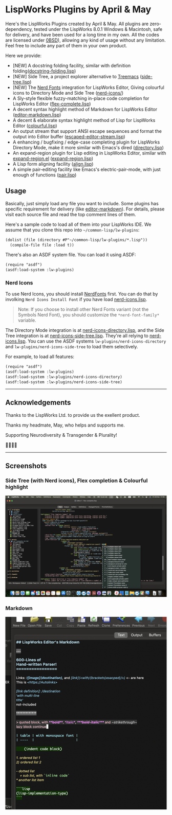 # LispWorks Plugins by April & May

Here's the LispWorks Plugins created by April & May. All plugins are
zero-dependency, tested under the LispWorks 8.0.1 Windows & Macintosh,
safe for delivery, and have been used for a long time in my own. All
the codes are licensed under
[0BSD](https://spdx.org/licenses/0BSD.html)), allowing any kind of
usage without any limitation. Feel free to include any part of them in
your own product.

Here we provide:

- [NEW] A docstring folding facility, similar with definition folding([docstring-folding.lisp](./docstring-folding.lisp))
- [NEW] Side Tree, a project explorer alternative to [Treemacs](https://github.com/Alexander-Miller/treemacs) ([side-tree.lisp](./side-tree.lisp))
- [NEW] The [Nerd Fonts](https://www.nerdfonts.com) integration for LispWorks Editor, Giving colourful icons to Directory Mode and Side Tree ([nerd-icons/](./nerd-icons/))
- A Sly-style flexible fuzzy-matching in-place code completion for LispWorks Editor ([flex-complete.lisp](./flex-complete.lisp))
- A decent syntax highlight method of Markdown for LispWorks Editor ([editor-markdown.lisp](./editor-markdown.lisp))
- A decent & elaborate syntax highlight method of Lisp for LispWorks Editor ([colourful.lisp](./colourful.lisp))
- An output stream that support ANSI escape sequences and format the output into Editor buffer ([escaped-editor-stream.lisp](./escaped-editor-stream.lisp))
- A enhancing / bugfixing / edge-case completing plugin for LispWorks Directory Mode, make it more similar with Emacs's dired ([directory.lisp](./directory.lisp))
- An expand-region plugin for Lisp editing in LispWorks Editor, similar with [expand-region.el](https://github.com/magnars/expand-region.el) ([expand-region.lisp](./expand-region.lisp))
- A Lisp form aligning facility ([align.lisp](./align.lisp))
- A simple pair-editing facility like Emacs's electric-pair-mode, with just enough of functions ([pair.lisp](./pair.lisp))

## Usage

Basically, just simply load any file you want to include. Some plugins
has specific requirement for delivery (like
[editor-markdown](editor-markdown.lisp)). For details, please visit
each source file and read the top comment lines of them.

Here's a sample code to load all of them into your LispWorks IDE. We
assume that you clone this repo into `~/common-lisp/lw-plugins`:

	(dolist (file (directory #P"~/common-lisp/lw-plugins/*.lisp"))
	  (compile-file file :load t))

There's also an ASDF system file. You can load it using ASDF:

	(require "asdf")
	(asdf:load-system :lw-plugins)

### Nerd Icons

To use Nerd Icons, you should install
[NerdFonts]("https://github.com/ryanoasis/nerd-fonts/releases/download/v3.2.1/NerdFontsSymbolsOnly.zip")
 first. You can do that by involking `Nerd Icons Install Font` if you
have load [nerd-icons.lisp](./nerd-icons/nerd-icons.lisp).

> Note: If you choose to install other Nerd Fonts variant (not the Symbols Nerd Font), you should customize the `*nerd-font-family*` variable.

The Directory Mode integration is at
[nerd-icons-directory.lisp](./nerd-icons/nerd-icons-directory.lisp),
 and the Side Tree integration is at
[nerd-icons-side-tree.lisp](./nerd-icons/nerd-icons-side-tree.lisp).
They're all relying to
[nerd-icons.lisp](./nerd-icons/nerd-icons.lisp). You can use the ASDF
systems `lw-plugins/nerd-icons-directory` and
`lw-plugins/nerd-icons-side-tree` to load them selectively.

For example, to load all features:

```common-lisp
(require "asdf")
(asdf:load-system :lw-plugins)
(asdf:load-system :lw-plugins/nerd-icons-directory)
(asdf:load-system :lw-plugins/nerd-icons-side-tree)
```

----------------

## Acknowledgements

Thanks to the LispWorks Ltd. to provide us the exellent product.

Thanks my headmate, May, who helps and supports me.

Supporting Neurodiversity & Transgender & Plurality!

🏳️‍🌈🏳️‍⚧️

----------------

## Screenshots

### Side Tree (with Nerd icons), Flex completion & Colourful highlight

![Preview](./images/preview.png)

### Markdown

![Markdown](./images/markdown.png)


